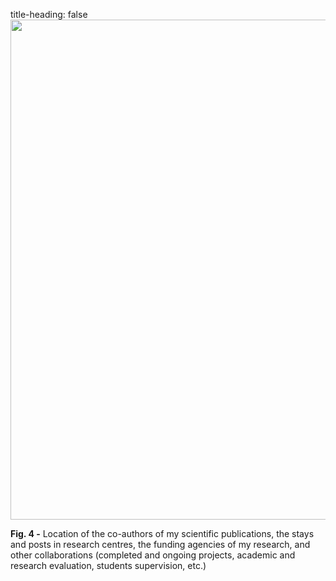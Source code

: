 title-heading: false
<img src="https://user-images.githubusercontent.com/49490001/107029891-13dba980-67b0-11eb-930e-ef0126e58ee1.png" width="800">
<div id="fig-caption">
<b>Fig. 4 -</b> Location of the co-authors of my scientific publications, the stays and posts in research centres, the funding agencies of my research, and other collaborations (completed and ongoing projects, academic and research evaluation, students supervision, etc.)
</div>
